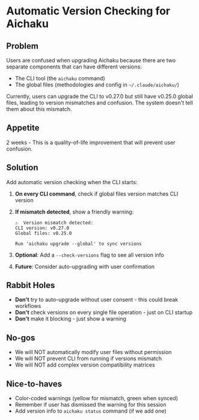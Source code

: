 # Automatic Version Checking for Aichaku

## Problem

Users are confused when upgrading Aichaku because there are two separate
components that can have different versions:

- The CLI tool (the `aichaku` command)
- The global files (methodologies and config in `~/.claude/aichaku/`)

Currently, users can upgrade the CLI to v0.27.0 but still have v0.25.0 global
files, leading to version mismatches and confusion. The system doesn't tell them
about this mismatch.

## Appetite

2 weeks - This is a quality-of-life improvement that will prevent user
confusion.

## Solution

Add automatic version checking when the CLI starts:

1. **On every CLI command**, check if global files version matches CLI version
2. **If mismatch detected**, show a friendly warning:

   ```
   ⚠️  Version mismatch detected:
   CLI version: v0.27.0
   Global files: v0.25.0

   Run 'aichaku upgrade --global' to sync versions
   ```

3. **Optional**: Add a `--check-versions` flag to see all version info
4. **Future**: Consider auto-upgrading with user confirmation

## Rabbit Holes

- **Don't** try to auto-upgrade without user consent - this could break
  workflows
- **Don't** check versions on every single file operation - just on CLI startup
- **Don't** make it blocking - just show a warning

## No-gos

- We will NOT automatically modify user files without permission
- We will NOT prevent CLI from running if versions mismatch
- We will NOT add complex version compatibility matrices

## Nice-to-haves

- Color-coded warnings (yellow for mismatch, green when synced)
- Remember if user has dismissed the warning for this session
- Add version info to `aichaku status` command (if we add one)
